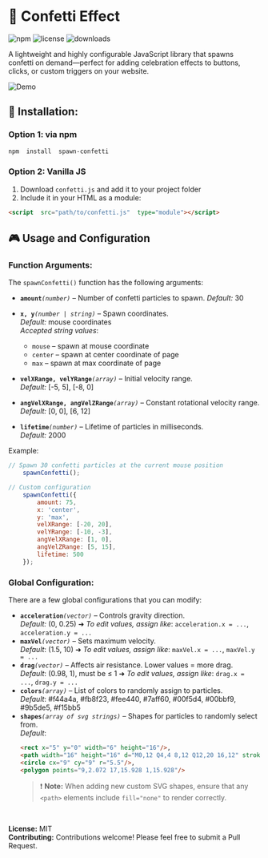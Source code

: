 
# 🎉 Confetti Effect
![npm](https://img.shields.io/npm/v/spawn-confetti) ![license](https://img.shields.io/badge/license-MIT-blue.svg) ![downloads](https://img.shields.io/npm/dt/spawn-confetti)

A lightweight and highly configurable JavaScript library that spawns confetti on demand—perfect for adding celebration effects to buttons, clicks, or custom triggers on your website.

![Demo](demo.gif)
## 🚀 Installation:
### Option 1: via npm
```bash
npm  install  spawn-confetti
```
### Option 2: Vanilla JS
1. Download `confetti.js` and add it to your project folder
2. Include it in your HTML as a module:
```html
<script  src="path/to/confetti.js"  type="module"></script>
```
## 🎮 Usage and Configuration
### Function Arguments:
The `spawnConfetti()` function has the following arguments:
- **`amount`***`(number)`* – Number of confetti particles to spawn.
	*Default:* 30
	
- **`x, y`***`(number | string)`* – Spawn coordinates.<br>
	*Default:* mouse coordinates<br>
	*Accepted string values*:
	- `mouse` – spawn at mouse coordinate
	- `center` – spawn at center coordinate of page
	- `max` – spawn at max coordinate of page
- **`velXRange, velYRange`***`(array)`* – Initial velocity range.<br>
	*Default:* [-5, 5], [-8, 0]
- **`angVelXRange, angVelZRange`***`(array)`* – Constant rotational velocity range.<br>
	*Default:* [0, 0], [6, 12]
- **`lifetime`***`(number)`* – Lifetime of particles in milliseconds.<br>
	*Default:* 2000

Example:
```js
// Spawn 30 confetti particles at the current mouse position
	spawnConfetti();

// Custom configuration
	spawnConfetti({
		amount: 75,
		x: 'center',
		y: 'max',
		velXRange: [-20, 20],
		velYRange: [-10, -3],
		angVelXRange: [1, 0],
		angVelZRange: [5, 15],
		lifetime: 500
	});
```
### Global Configuration:
There are a few global configurations that you can modify:
- **`acceleration`***`(vector)`* – Controls gravity direction.<br>
	*Default:* (0, 0.25)
	➜ *To edit values, assign like*: `acceleration.x = ...`, `acceleration.y = ...`
- **`maxVel`***`(vector)`* – Sets maximum velocity.<br>
	 *Default*: (1.5, 10)
	➜ *To edit values, assign like*: `maxVel.x = ...`, `maxVel.y = ...`
- **`drag`***`(vector)`* – Affects air resistance. Lower values = more drag.<br>
	 *Default*: (0.98, 1), must be ≤ 1
	➜ *To edit values, assign like*: `drag.x = ...`, `drag.y = ...`
- **`colors`***`(array)`* – List of colors to randomly assign to particles.<br>
	 *Default*: #f44a4a, #fb8f23, #fee440, #7aff60, #00f5d4, #00bbf9, #9b5de5, #f15bb5
- **`shapes`***`(array of svg strings)`* – Shapes for particles to randomly select from.<br>
	 *Default*:
	 ```html
	 <rect x="5" y="0" width="6" height="16"/>,
	<path width="16" height="16" d="M0,12 Q4,4 8,12 Q12,20 16,12" stroke-width="5" fill="none"/>,
	<circle cx="9" cy="9" r="5.5"/>,
	<polygon points="9,2.072 17,15.928 1,15.928"/>
	```
	> ❗ **Note:** When adding new custom SVG shapes, ensure that any `<path>` elements include `fill="none"` to render correctly.

<br>

**License:** MIT
<br>
**Contributing:** Contributions welcome! Please feel free to submit a Pull Request.